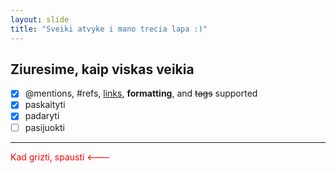 ```yaml
---
layout: slide
title: "Sveiki atvyke i mano trecia lapa :)"
---
```

Ziuresime, kaip viskas veikia
---
- [x] @mentions, #refs, [links](), **formatting**, and <del>tags</del> supported
- [x] paskaityti
- [x] padaryti
- [ ] pasijuokti
---
<FONT color="red">Kad grizti, spausti <---
</FONT>
